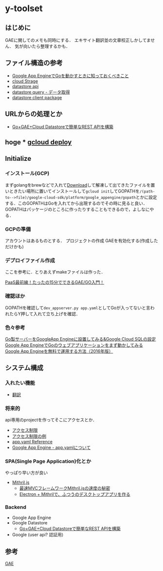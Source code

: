 # y-toolset
## はじめに
GAEに関してのメモも同時にする．
エキサイト翻訳並の文章校正しかしてません．
気が向いたら整理するかも．

## ファイル構造の参考
* [Google App EngineでGoを動かすときに知っておくべきこと](http://motemen.hatenablog.com/entry/2016/11/gae-go-building#アプリケーションを構成するパッケージの置き場所とインポート)
* [cloud Strage](http://otiai10.hatenablog.com/entry/2016/04/03/015038)
* [datastore api](https://cloud.google.com/appengine/docs/standard/go/datastore/reference#Key)
* [datastore query - データ取得](http://knightso.hateblo.jp/entry/2014/05/26/103458)
* [datastore client package](https://cloud.google.com/datastore/docs/reference/libraries?hl=ja)

## URLからの処理とか
* [Go+GAE+Cloud Datastoreで簡単なREST APIを構築](http://qiita.com/silverfox/items/81769425e51f24e676d2)

## hoge * [gcloud deploy](https://cloud.google.com/appengine/docs/standard/go/tools/uploadinganapp)




## Initialize
### インストール(GCP)
まずgolangをbrewなどで入れて[Download](https://cloud.google.com/sdk/)して解凍して出てきたファイルを置いときたい場所に置いてインストールして`gcloud init`してGOPATHを`/(path-to-->file)/google-cloud-sdk/platform/google_appengine/gopath`とかに設定する．このGOPATHはGoを入れてから出現するのでその時に見ると良い．GOPATHはパッケージのところに作ったりすることもできるので，よしなにやる．


### GCPの準備
アカウントはあるものとする．
プロジェクトの作成
GAEを有効化する(作成しただけかも)


### デプロイファイル作成
ここを参考に．とりあえずmakeファイルは作った．

[PaaS最前線！たったの15分でできるGAE/GO入門！](http://www.apps-gcp.com/gae-go-gettingstart-01/#i-4)


### 確認ほか
GOPATHを確認して`dev_appserver.py app.yaml`としてGoが入ってないと言われたらY押して入れて立ち上げを確認．


### 色々参考
[Go製サーバーをGoogleApp Engineに設置してみる&Google Cloud SQLの設定](http://onga-tec.hatenadiary.jp/entry/2016/08/13/032441)
[Google App EngineでGoのウェブアプリケーションをまず動かしてみる](http://qiita.com/taizo/items/845fcfc58cfd0b30020a)
[Google App Engineを無料で運用する方法（2016年版）](http://koni.hateblo.jp/entry/2016/01/06/130613)


## システム構成
### 入れたい機能
* [翻訳](https://soarcode.jp/posts/264)

### 将来的
api専用のprojectを作ってそこにアクセスとか．

* [アクセス制限](http://www.apps-gcp.com/gae-go-rest-api-1/)
* [アクセス制限の例](https://github.com/AustenConrad/go-lang-example-wiki-app/blob/master/app.yaml)
* [app.yaml Reference](https://cloud.google.com/appengine/docs/standard/go/config/appref)
* [Google App Engine - app.yamlについて](http://dackdive.hateblo.jp/entry/2015/03/14/225139)


### SPA(Single Page Application)化とか
やっぱり早い方が良い

* [Mithril.js](http://mithril-ja.js.org)
	* [最速MVCフレームワークMithril.jsの速度の秘密](http://qiita.com/shibukawa/items/890d24874655439932ec)
	* [Electron + Mithrilで、ふつうのデスクトップアプリを作る](http://qiita.com/shibukawa/items/e1836a8c98413448f746)


### Backend
* Google App Engine
* Google Datastore
	* [Go+GAE+Cloud Datastoreで簡単なREST APIを構築](http://qiita.com/silverfox/items/81769425e51f24e676d2)
* Google (user api? 認証用)



## 参考
[GAE](https://github.com/keitarog/foodle)
